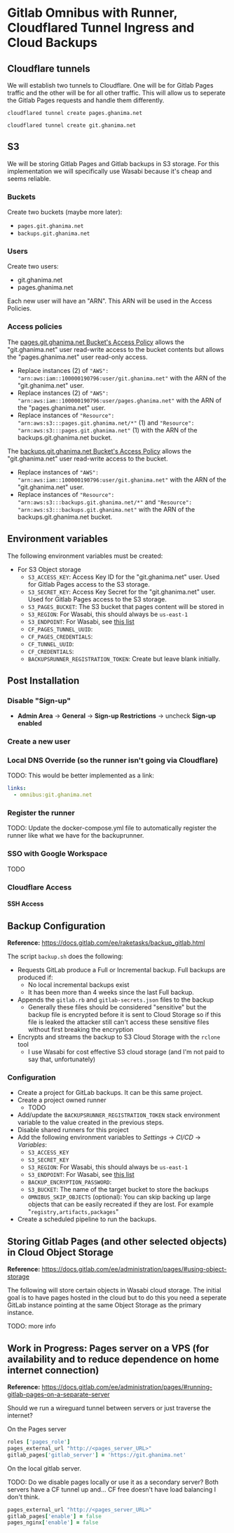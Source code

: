 # Gitlab Omnibus with Runner, Cloudflared Tunnel Ingress and Cloud Backups
## Cloudflare tunnels
We will establish two tunnels to Cloudflare.  One will be for Gitlab Pages
traffic and the other will be for all other traffic.  This will allow us to 
seperate the Gitlab Pages requests and handle them differently.
```
cloudflared tunnel create pages.ghanima.net
```

```
cloudflared tunnel create git.ghanima.net
```

## S3
We will be storing Gitlab Pages and Gitlab backups in S3 storage.  For this
implementation we will specifically use Wasabi because it's cheap and seems
reliable.

### Buckets
Create two buckets (maybe more later):
* `pages.git.ghanima.net`
* `backups.git.ghanima.net`

### Users
Create two users:
* git.ghanima.net
* pages.ghanima.net

Each new user will have an "ARN".  This ARN will be used in the Access Policies.

### Access policies
The [pages.git.ghanima.net Bucket's Access Policy](arn:aws:s3:::pages.git.ghanima.net.json)
allows the "git.ghanima.net" user read-write access to the bucket contents but
allows the "pages.ghanima.net" user read-only access.

* Replace instances (2) of `"AWS": "arn:aws:iam::100000190796:user/git.ghanima.net"`
with the ARN of the "git.ghanima.net" user.
* Replace instances (2) of `"AWS": "arn:aws:iam::100000190796:user/pages.ghanima.net"`
  with the ARN of the "pages.ghanima.net" user.
* Replace instances of `"Resource": "arn:aws:s3:::pages.git.ghanima.net/*"` (1)
  and `"Resource": "arn:aws:s3:::pages.git.ghanima.net"` (1) with the ARN of
  the backups.git.ghanima.net bucket.

The [backups.git.ghanima.net Bucket's Access Policy](arn:aws:s3:::backups.git.ghanima.net.json)
allows the "git.ghanima.net" user read-write access to the bucket.

* Replace instances of `"AWS": "arn:aws:iam::100000190796:user/git.ghanima.net"`
with the ARN of the "git.ghanima.net" user.
* Replace instances of `"Resource": "arn:aws:s3:::backups.git.ghanima.net/*"` and
  `"Resource": "arn:aws:s3:::backups.git.ghanima.net"` with the ARN of the
  backups.git.ghanima.net bucket.

## Environment variables
The following environment variables must be created:
* For S3 Object storage
  * `S3_ACCESS_KEY`: Access Key ID for the "git.ghanima.net" user.  Used for Gitlab Pages access to the S3 storage.
  * `S3_SECRET_KEY`: Access Key Secret for the "git.ghanima.net" user.  Used for Gitlab Pages access to the S3 storage.
  * `S3_PAGES_BUCKET`: The S3 bucket that pages content will be stored in
  * `S3_REGION`: For Wasabi, this should always be `us-east-1`
  * `S3_ENDPOINT`: For Wasabi, see [this list](https://docs.wasabi.com/docs/what-are-the-service-urls-for-wasabis-different-storage-regions)
  * `CF_PAGES_TUNNEL_UUID`: 
  * `CF_PAGES_CREDENTIALS`: 
  * `CF_TUNNEL_UUID`: 
  * `CF_CREDENTIALS`: 
  * `BACKUPSRUNNER_REGISTRATION_TOKEN`: Create but leave blank initially.

## Post Installation
### Disable "Sign-up"
* **Admin Area** -> **General** -> **Sign-up Restrictions** -> uncheck **Sign-up enabled**

### Create a new user

### Local DNS Override (so the runner isn't going via Cloudflare)
TODO: This would be better implemented as a link:
```yaml
links:
  - omnibus:git.ghanima.net
```

### Register the runner
TODO: Update the docker-compose.yml file to automatically register the runner
like what we have for the backuprunner.

### SSO with Google Workspace
TODO

### Cloudflare Access
#### SSH Access

## Backup Configuration
**Reference:** https://docs.gitlab.com/ee/raketasks/backup_gitlab.html

The script `backup.sh` does the following:
* Requests GitLab produce a Full or Incremental backup.  Full backups are
  produced if:
  * No local incremental backups exist
  * It has been more than 4 weeks since the last Full backup.
* Appends the `gitlab.rb` and `gitlab-secrets.json` files to the backup
  * Generally these files should be considered "sensitive" but the backup file
    is encrypted before it is sent to Cloud Storage so if this file is leaked
    the attacker still can't access these sensitive files without first
    breaking the encryption
* Encrypts and streams the backup to S3 Cloud Storage with the `rclone` tool
  * I use Wasabi for cost effective S3 cloud storage (and I'm not paid to say
    that, unfortunately)

### Configuration
* Create a project for GitLab backups.  It can be this same project.
* Create a project owned runner
  * TODO
* Add/update the `BACKUPSRUNNER_REGISTRATION_TOKEN` stack environment variable
  to the value created in the previous steps.
* Disable shared runners for this project
* Add the following environment variables to *Settings* -> *CI/CD* -> *Variables*:
  * `S3_ACCESS_KEY`
  * `S3_SECRET_KEY`
  * `S3_REGION`: For Wasabi, this should always be `us-east-1`
  * `S3_ENDPOINT`: For Wasabi, see [this list](https://docs.wasabi.com/docs/what-are-the-service-urls-for-wasabis-different-storage-regions)
  * `BACKUP_ENCRYPTION_PASSWORD`: 
  * `S3_BUCKET`: The name of the target bucket to store the backups
  * `OMNIBUS_SKIP_OBJECTS` (optional): You can skip backing up large objects
    that can be easily recreated if they are lost.  For example "`registry,artifacts,packages`"
* Create a scheduled pipeline to run the backups.

## Storing Gitlab Pages (and other selected objects) in Cloud Object Storage
**Reference:** https://docs.gitlab.com/ee/administration/pages/#using-object-storage

The following will store certain objects in Wasabi cloud storage.  The initial
goal is to have pages hosted in the cloud but to do this you need a seperate
GitLab instance pointing at the same Object Storage as the primary instance.

TODO: more info

## Work in Progress: Pages server on a VPS (for availability and to reduce dependence on home internet connection)
**Reference:** https://docs.gitlab.com/ee/administration/pages/#running-gitlab-pages-on-a-separate-server

Should we run a wireguard tunnel between servers or just traverse the internet?

On the Pages server
```ruby
roles ['pages_role']
pages_external_url "http://<pages_server_URL>"
gitlab_pages['gitlab_server'] = 'https://git.ghanima.net'
```

On the local gitlab server.

TODO: Do we disable pages locally or use it as a secondary server?  Both
servers have a CF tunnel up and... CF free doesn't have load balancing I don't
think.

```ruby
pages_external_url "http://<pages_server_URL>"
gitlab_pages['enable'] = false
pages_nginx['enable'] = false
```